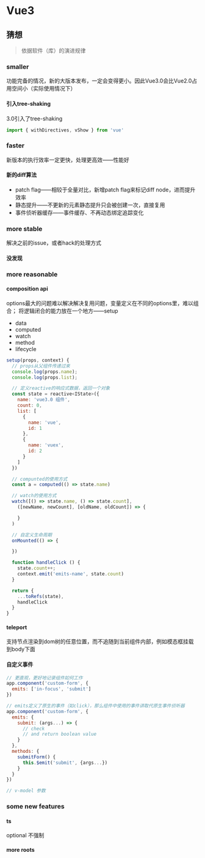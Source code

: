 <!--
 * @Author: dongqingming
 * @Date: 2020-11-23 20:08:55
 * @LastEditTime: 2020-11-24 21:27:11
 * @LastEditors: dongqingming
 * @Description: what's new in Vue3
 * @FilePath: /articles/vue/What's new in Vue3.md
 * @no bug no code
-->
# Vue3

## 猜想
> 依据软件（库）的演进规律
### smaller
功能完备的情况，新的大版本发布，一定会变得更小。因此Vue3.0会比Vue2.0占用空间小（实际使用情况下）

#### 引入tree-shaking
3.0引入了tree-shaking
```js
import { withDirectives, vShow } from 'vue'
```

### faster
新版本的执行效率一定更快，处理更高效——性能好

#### 新的diff算法
- patch flag——相较于全量对比，新增patch flag来标记diff node，进而提升效率
- 静态提升——不更新的元素静态提升只会被创建一次，直接复用
- 事件侦听器缓存——事件缓存、不再动态绑定追踪变化

### more stable
解决之前的issue，或者hack的处理方式
#### 没发现

### more reasonable
#### composition api
options最大的问题难以解决解决复用问题，变量定义在不同的options里，难以组合；
将逻辑闭合的能力放在一个地方——setup
- data
- computed
- watch
- method
- lifecycle
```js
setup(props, context) {
  // props从父组件传递过来
  console.log(props.name);
  console.log(props.list);

  // 定义reactive的响应式数据，返回一个对象
  const state = reactive<IState>({
    name: 'vue3.0 组件',
    count: 0,
    list: [
      {
        name: 'vue',
        id: 1
      },
      {
        name: 'vuex',
        id: 2
      }
    ]
  })

  // compunted的使用方式
  const a = computed(() => state.name)

  // watch的使用方式
  watch([() => state.name, () => state.count],
    ([newName, newCount], [oldName, oldCount]) => {

    }
  )

  // 自定义生命周期
  onMounted(() => {

  })

  function handleClick () {
    state.count++;
    context.emit('emits-name', state.count)
  }

  return {
    ...toRefs(state),
    handleClick
  }
}
```

#### teleport
支持节点渲染到dom树的任意位置，而不追随到当前组件内部，例如模态框挂载到body下面

#### 自定义事件
```js
// 更直观，更好地记录组件如何工作
app.component('custom-form', {
  emits: ['in-focus', 'submit']
})

// emits定义了原生的事件（如click），那么组件中使用的事件讲取代原生事件侦听器
app.component('custom-form', {
  emits: {
    submit: (args...) => {
      // check
      // and return boolean value
    }
  },
  methods: {
    submitForm() {
      this.$emit('submit', {args...})
    }
  }
})

// v-model 参数

```
### some new features
#### ts
optional 不强制

#### more roots

